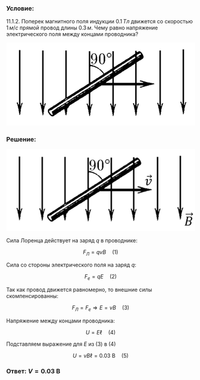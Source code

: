 ###  Условие: 

$11.1.2.$ Поперек магнитного поля индукции $0.1 \,Тл$ движется со скоростью $1 \,м/с$ прямой провод длины $0.3 \,м$. Чему равно напряжение электрического поля между концами проводника? 

![К задаче $11.1.2$|521x229, 50%](../../img/11.1.2/11.1.2.png)

###  Решение: 

![|1822x788, 50%](../../img/11.1.2/Picture1.svg)

Сила Лоренца действует на заряд $q$ в проводнике:

$$
F_Л = qvB \quad(1)
$$

Сила со стороны электрического поля на заряд $q$:

$$
F_e = qE \quad(2)
$$

Так как провод движется равномерно, то внешниe силы скомпенсированны:

$$
F_Л = F_e \Rightarrow E = vB \quad(3)
$$

Напряжение между концами проводника:

$$
U=E\ell \quad(4)
$$

Подставляем выражение для $E$ из $(3)$ в $(4)$

$$
U=vB\ell = 0.03 \mathrm{~В} \quad(5)
$$

###  Ответ: $V = 0.03 \mathrm{~В}$ 
